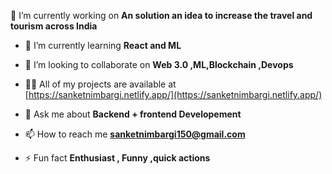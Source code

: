 🔭 I’m currently working on **An solution an idea to increase the travel and tourism across India**

- 🌱 I’m currently learning **React and ML**

- 👯 I’m looking to collaborate on **Web 3.0 ,ML,Blockchain ,Devops**

- 👨‍💻 All of my projects are available at [https://sanketnimbargi.netlify.app/](https://sanketnimbargi.netlify.app/)

- 💬 Ask me about **Backend + frontend Developement**

- 📫 How to reach me **sanketnimbargi150@gmail.com**

- ⚡ Fun fact **Enthusiast , Funny ,quick actions**

<!---
SanketNimbargi/SanketNimbargi is a ✨ special ✨ repository because its `README.md` (this file) appears on your GitHub profile.
You can click the Preview link to take a look at your changes.
--->
